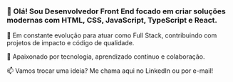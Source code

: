 ### 👋 Olá! Sou Desenvolvedor Front End focado em criar soluções modernas com HTML, CSS, JavaScript, TypeScript e React.

🎯 Em constante evolução para atuar como Full Stack, contribuindo com projetos de impacto e código de qualidade.

🚀 Apaixonado por tecnologia, aprendizado contínuo e colaboração.

📫 Vamos trocar uma ideia? Me chama aqui no LinkedIn ou por e-mail!

